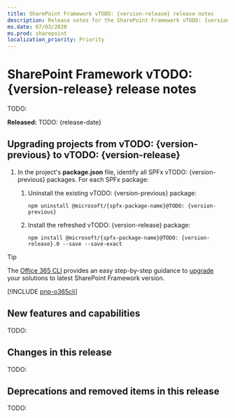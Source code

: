 ```yaml
---
title: SharePoint Framework vTODO: {version-release} release notes
description: Release notes for the SharePoint Framework vTODO: {version-release} release
ms.date: 07/03/2020
ms.prod: sharepoint
localization_priority: Priority
---
```

# SharePoint Framework vTODO: {version-release} release notes

TODO:

**Released:** TODO: {release-date}

## Upgrading projects from vTODO: {version-previous} to vTODO: {version-release}

1. In the project's **package.json** file, identify all SPFx vTODO: {version-previous} packages. For each SPFx package:
    1. Uninstall the existing vTODO: {version-previous} package:

        ```console
        npm uninstall @microsoft/{spfx-package-name}@TODO: {version-previous}
        ```

    1. Install the refreshed vTODO: {version-release} package:

        ```console
        npm install @microsoft/{spfx-package-name}@TODO: {version-release}.0 --save --save-exact
        ```

> [!TIP]
> The [Office 365 CLI](http://aka.ms/o365cli) provides an easy step-by-step guidance to [upgrade](https://pnp.github.io/office365-cli/cmd/spfx/project/project-upgrade/) your solutions to latest SharePoint Framework version.

[!INCLUDE [pnp-o365cli](../../includes/snippets/open-source/pnp-o365cli.md)]

## New features and capabilities

TODO: 

## Changes in this release

TODO: 

## Deprecations and removed items in this release

TODO: 
